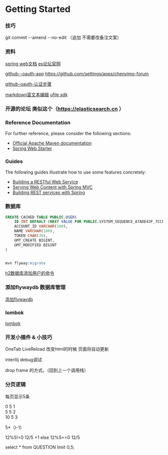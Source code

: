 # Getting Started

### 技巧
git commit --amend --no-edit   （追加  不需要改备注文案）

### 资料

[spring web文档](https://spring.io/guides/gs/serving-web-content/)
[es论坛官网](https://elasticsearch.cn)

[github--oauth-app](https://developer.github.com/apps/building-oauth-apps/creating-an-oauth-app/)
https://github.com/settings/apps/chenyimo-forum

[github-oauth-认证步骤](https://developer.github.com/apps/building-github-apps/identifying-and-authorizing-users-for-github-apps/)

[markdown富文本编辑](http://editor.md.ipandao.com/examples/)
[ufile sdk](https://github.com/ucloud/ufile-sdk-java)
### 开源的论坛 类似这个（https://elasticsearch.cn ）

### Reference Documentation
For further reference, please consider the following sections:

* [Official Apache Maven documentation](https://maven.apache.org/guides/index.html)
* [Spring Web Starter](https://docs.spring.io/spring-boot/docs/{bootVersion}/reference/htmlsingle/#boot-features-developing-web-applications)

### Guides
The following guides illustrate how to use some features concretely:

* [Building a RESTful Web Service](https://spring.io/guides/gs/rest-service/)
* [Serving Web Content with Spring MVC](https://spring.io/guides/gs/serving-web-content/)
* [Building REST services with Spring](https://spring.io/guides/tutorials/bookmarks/)

### 数据库
```sql
CREATE CACHED TABLE PUBLIC.USER(
    ID INT DEFAULT (NEXT VALUE FOR PUBLIC.SYSTEM_SEQUENCE_A7ADE43F_7CCF_4195_B206_D6DFF919C5C6) NOT NULL NULL_TO_DEFAULT SEQUENCE PUBLIC.SYSTEM_SEQUENCE_A7ADE43F_7CCF_4195_B206_D6DFF919C5C6,
    ACCOUNT_ID VARCHAR(100),
    NAME VARCHAR(100),
    TOKEN CHAR(36),
    GMT_CREATE BIGINT,
    GMT_MODIFIED BIGINT
)


mvn flyway:migrate

```

[h2数据库添加用户的命令](https://blog.csdn.net/qq_19671173/article/details/68952965)

### 添加flywaydb 数据库管理
[添加flywaydb](https://flywaydb.org/getstarted/firststeps/maven#integrating-flyway)

### lombok
[lombok](https://www.projectlombok.org/features/all)

### 开发小插件 & 小技巧
OneTab
LiveReload 改变html的时候 页面将自动更新 


interllij debug调试

drop frame 的方式。（回到上一个调用栈）

### 分页逻辑 
每页显示5条

0 5 1   
5 5 2   
10 5 3

5*（i-1）


12%5!=0 12/5 +1
else
12%5==0 12/5

select * from QUESTION limit 0,5;